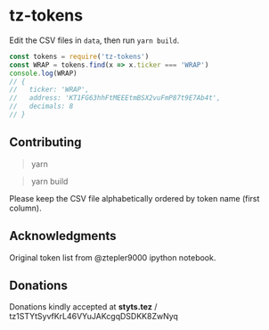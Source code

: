 # tz-tokens

Edit the CSV files in `data`, then run `yarn build`.

```js
const tokens = require('tz-tokens')
const WRAP = tokens.find(x => x.ticker === 'WRAP')
console.log(WRAP)
// {
//   ticker: 'WRAP',
//   address: 'KT1FG63hhFtMEEEtmBSX2vuFmP87t9E7Ab4t',
//   decimals: 8
// }
```

## Contributing

> yarn

> yarn build

Please keep the CSV file alphabetically ordered by token name (first column).

## Acknowledgments

Original token list from @ztepler9000 ipython notebook.

## Donations

Donations kindly accepted at **styts.tez** / tz1STYtSyvfKrL46VYuJAKcgqDSDKK8ZwNyq
